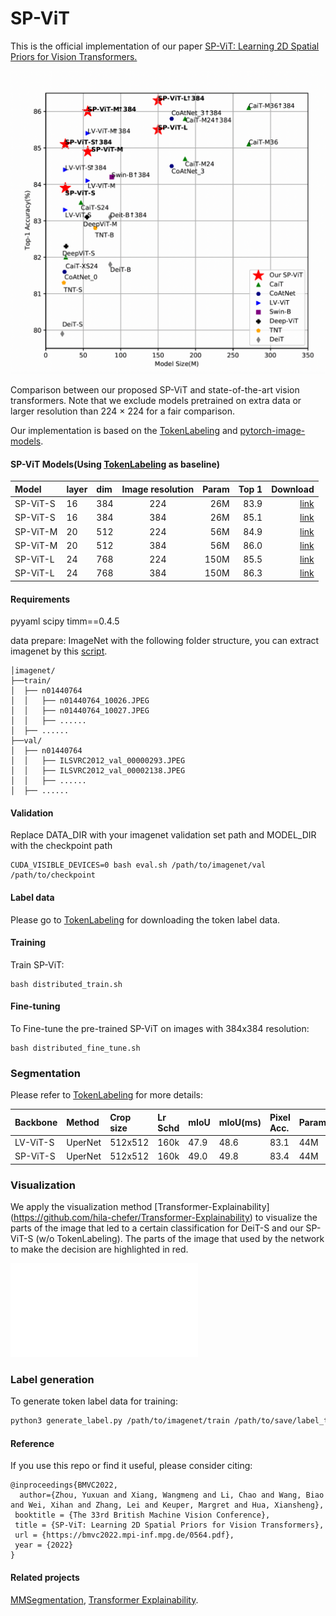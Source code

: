 # SP-ViT
This is the official implementation of our paper [SP-ViT: Learning 2D Spatial Priors for Vision Transformers.](https://arxiv.org/pdf/2206.07662.pdf)

![Compare](intro.png)

Comparison between our proposed SP-ViT and state-of-the-art vision transformers. Note that we exclude models pretrained on extra data or larger
resolution than 224 × 224 for a fair comparison.

Our implementation is based on the [TokenLabeling](https://github.com/zihangJiang/TokenLabeling) and [pytorch-image-models](https://github.com/rwightman/pytorch-image-models).

#### SP-ViT Models(Using [TokenLabeling](https://github.com/zihangJiang/TokenLabeling) as baseline)

| Model                           | layer | dim  | Image resolution |  Param  | Top 1 |Download |
| :------------------------------ | :---- | :--- | :--------------: |-------: | ----: |   ----: |
| SP-ViT-S                        | 16    | 384  |       224        |  26M |  83.9 |[link](https://github.com/ZhouYuxuanYX/SP-ViT/releases/tag/download/) |
| SP-ViT-S                        | 16    | 384  |       384        |  26M |  85.1 |[link](https://github.com/ZhouYuxuanYX/SP-ViT/releases/tag/download/) |
| SP-ViT-M                        | 20    | 512  |       224        |  56M |  84.9 |[link](https://github.com/ZhouYuxuanYX/SP-ViT/releases/tag/download/) |
| SP-ViT-M                        | 20    | 512  |       384        |  56M |  86.0 |[link](https://github.com/ZhouYuxuanYX/SP-ViT/releases/tag/download/) |
| SP-ViT-L                        | 24    | 768  |       224        | 150M |  85.5 |[link](https://github.com/ZhouYuxuanYX/SP-ViT/releases/tag/download/) |
| SP-ViT-L                        | 24    | 768  |       384        | 150M |  86.3 |[link](https://github.com/ZhouYuxuanYX/SP-ViT/releases/tag/download/) |

#### Requirements
pyyaml
scipy
timm==0.4.5

data prepare: ImageNet with the following folder structure, you can extract imagenet by this [script](https://gist.github.com/BIGBALLON/8a71d225eff18d88e469e6ea9b39cef4).

```
│imagenet/
├──train/
│  ├── n01440764
│  │   ├── n01440764_10026.JPEG
│  │   ├── n01440764_10027.JPEG
│  │   ├── ......
│  ├── ......
├──val/
│  ├── n01440764
│  │   ├── ILSVRC2012_val_00000293.JPEG
│  │   ├── ILSVRC2012_val_00002138.JPEG
│  │   ├── ......
│  ├── ......
```

#### Validation
Replace DATA_DIR with your imagenet validation set path and MODEL_DIR with the checkpoint path
```
CUDA_VISIBLE_DEVICES=0 bash eval.sh /path/to/imagenet/val /path/to/checkpoint
```

#### Label data

Please go to [TokenLabeling](https://github.com/zihangJiang/TokenLabeling) for downloading the token label data.

#### Training

Train SP-ViT: 

```
bash distributed_train.sh
```

#### Fine-tuning

To Fine-tune the pre-trained SP-ViT on images with 384x384 resolution:
```
bash distributed_fine_tune.sh
```

### Segmentation

Please refer to [TokenLabeling](https://github.com/zihangJiang/TokenLabeling) for more details:

| Backbone                        | Method  | Crop size | Lr Schd |  mIoU   |  mIoU(ms) | Pixel Acc.| Param |
| :------------------------------ | :------ | :-------- | :------ |:------- |:--------- | :-------- | :---- |
| LV-ViT-S                        | UperNet |  512x512  |   160k  |  47.9   |    48.6   |   83.1    |  44M  |
| SP-ViT-S                        | UperNet |  512x512  |   160k  |  49.0   |    49.8   |   83.4    |  44M  |


### Visualization

We apply the visualization method [Transformer-Explainability] (https://github.com/hila-chefer/Transformer-Explainability) to visualize the parts of the image that led to a certain classification for DeiT-S and our SP-ViT-S (w/o TokenLabeling). The parts of the image that used by the network to make the decision are highlighted in red.

![Compare](figures/vis_spvit.pdf)

### Label generation
To generate token label data for training:
```bash
python3 generate_label.py /path/to/imagenet/train /path/to/save/label_top5_train_nfnet --model dm_nfnet_f6 --pretrained --img-size 576 -b 32 --crop-pct 1.0
```

#### Reference
If you use this repo or find it useful, please consider citing:
```
@inproceedings{BMVC2022,
  author={Zhou, Yuxuan and Xiang, Wangmeng and Li, Chao and Wang, Biao and Wei, Xihan and Zhang, Lei and Keuper, Margret and Hua, Xiansheng},
 booktitle = {The 33rd British Machine Vision Conference},
 title = {SP-ViT: Learning 2D Spatial Priors for Vision Transformers},
 url = {https://bmvc2022.mpi-inf.mpg.de/0564.pdf},
 year = {2022}
}
```

#### Related projects
[MMSegmentation](https://github.com/open-mmlab/mmsegmentation), [Transformer Explainability](https://github.com/hila-chefer/Transformer-Explainability).

